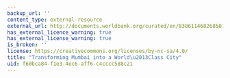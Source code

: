 ```yaml
---
backup_url: ''
content_type: external-resource
external_url: http://documents.worldbank.org/curated/en/838611468268501619/pdf/809380BRI0Citi0Box0379824B00PUBLIC0.pdf
has_external_licence_warning: true
has_external_license_warning: true
is_broken: ''
license: https://creativecommons.org/licenses/by-nc-sa/4.0/
title: "Transforming Mumbai into a World\u2013Class City"
uid: f60bca84-f1e3-4ec6-aff6-c4cccc588c21
---
```

